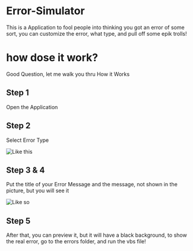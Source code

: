 # Error-Simulator

This is a Application to fool people into thinking you got an error of some sort, you can customize the error, what type, and pull off some epik trolls!

# how dose it work?

Good Question, let me walk you thru How it Works

## Step 1

Open the Application

## Step 2

Select Error Type

![Like this](https://imgur.com/jAafUKy)

## Step 3 & 4

Put the title of your Error Message and the message, not shown in the picture, but you will see it

![Like so](https://imgur.com/kIunr3A)

## Step 5

After that, you can preview it, but it will have a black background, to show the real error, go to the errors folder, and run the vbs file!
